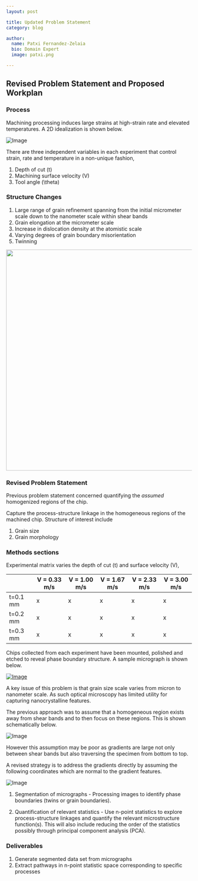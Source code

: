 ```yaml
---
layout: post

title: Updated Problem Statement
category: blog

author:
  name: Patxi Fernandez-Zelaia
  bio: Domain Expert
  image: patxi.png

---
```


## Revised Problem Statement and Proposed Workplan

### Process

Machining processing induces large strains at high-strain rate and elevated temperatures. A 2D idealization is shown below.

![Image](http://matinfteam4.github.io/images/geometry.png)

There are three independent variables in each experiment that control strain, rate and temperature in a non-unique fashion,

1. Depth of cut (t)
2. Machining surface velocity (V)
3. Tool angle (\theta)

### Structure Changes

1. Large range of grain refinement spanning from the initial micrometer scale down to the nanometer scale within shear bands
2. Grain elongation at the micrometer scale
3. Increase in dislocation density at the atomistic scale
4. Varying degrees of grain boundary misorientation
5. Twinning

[<img src="http://ars.els-cdn.com/content/image/1-s2.0-S1359645409004807-gr4.jpg" width="600px" />](http://www.sciencedirect.com/science/article/pii/S1359645409004807)


### Revised Problem Statement

Previous problem statement concerned quantifying the *assumed* homogenized regions of the chip.

Capture the process-structure linkage in the homogeneous regions of the machined chip. Structure of interest include

1. Grain size
2. Grain morphology

### Methods sections

Experimental matrix varies the depth of cut (t) and surface velocity (V),

|               | V = 0.33 m/s | V = 1.00 m/s | V = 1.67 m/s | V = 2.33 m/s | V = 3.00 m/s |
| ------------- | ------------ | ------------ | ------------ | ------------ | ------------ |
| t=0.1 mm      |      x       |      x       |       x      |      x       |       x      |
| t=0.2 mm      |      x       |      x       |       x      |      x       |       x      |
| t=0.3 mm      |      x       |      x       |       x      |      x       |       x      |

Chips collected from each experiment have been mounted, polished and etched to reveal phase boundary structure. A sample micrograph is shown below.

[![Image](https://farm4.staticflickr.com/3891/15119720722_3b72b8854f_z.jpg)](https://www.flickr.com/photos/127308447@N06/15119720722/)

A key issue of this problem is that grain size scale varies from micron to nanometer scale. As such optical microscopy has limited utility for capturing nanocrystalline features. 

The previous approach was to assume that a homogeneous region exists away from shear bands and to then focus on these regions. This is shown schematically below.

![Image](http://matinfteam4.github.io/images/analysis_v1.png)

However this assumption may be poor as gradients are large not only between shear bands but also traversing the specimen from bottom to top.

A revised strategy is to address the gradients directly by assuming the following coordinates which are normal to the gradient features.

![Image](http://matinfteam4.github.io/images/analysis_revised.png)

1. Segmentation of micrographs - Processing images to identify phase boundaries (twins or grain boundaries). 

2. Quantification of relevant statistics - Use n-point statistics to explore process-structure linkages and quantify the relevant microstructure function(s). This will also include reducing the order of the statistics possibly through principal component analysis (PCA).

### Deliverables

1. Generate segmented data set from micrographs
2. Extract pathways in n-point statistic space corresponding to specific processes
